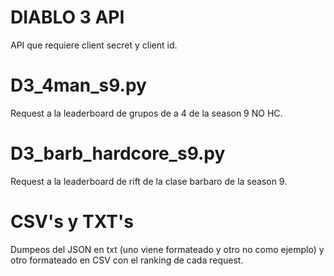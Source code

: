 # DIABLO 3 API
API que requiere client secret y client id.

# D3_4man_s9.py
Request a la leaderboard de grupos de a 4 de la season 9 NO HC.

# D3_barb_hardcore_s9.py
Request a la leaderboard de rift de la clase barbaro de la season 9.

# CSV's y TXT's
Dumpeos del JSON en txt (uno viene formateado y otro no como ejemplo) y otro formateado en CSV con el ranking de cada request.
